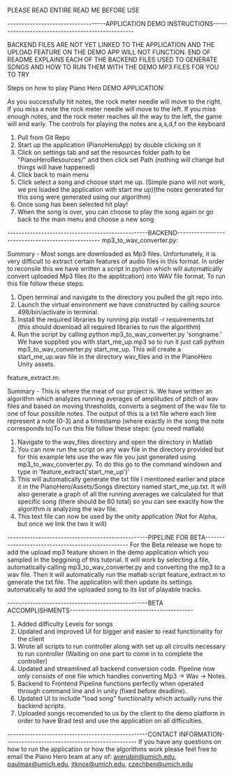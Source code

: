 PLEASE READ ENTIRE READ ME BEFORE USE

-----------------------------------APPLICATION DEMO INSTRUCTIONS--------------------------------------------------

BACKEND FILES ARE NOT YET LINKED TO THE APPLICATION AND THE UPLOAD FEATURE ON THE DEMO APP WILL NOT FUNCTION. END OF README EXPLAINS EACH OF THE BACKEND FILES USED TO GENERATE SONGS AND HOW TO RUN THEM WITH THE DEMO MP3 FILES FOR YOU TO TRY


Steps on how to play Piano Hero DEMO APPLICATION:

As you successfully hit notes, the rock meter needle will move to the right. If you miss a note the rock meter needle will move to the left. If you miss enough notes, and the rock meter reaches all the way to the left, the game will end early. The controls for playing the notes are a,s,d,f on the keyboard

1. Pull from Git Repo
2. Start up the application (PianoHeroApp) by double clicking on it
3. Click on settings tab and set the resources folder path to be "PianoHeroResources/" and then click set Path (nothing will change but things will have happened)
4. Click back to main menu
5. Click select a song and choose start me up. (Simple piano will not work, we pre loaded the application with start me up)(the notes generated for this song were generated using our algorithm)
6. Once song has been selected hit play!
7. When the song is over, you can choose to play the song again or go back to the main menu and choose a new song


--------------------------------------------------BACKEND--------------------------------------------------
mp3_to_wav_converter.py:

Summary - Most songs are downloaded as Mp3 files. Unfortunately, it is very difficult to extract certain features of audio files in this format. In order to reconsile this we have written a script in python which will automatically convert uploaded Mp3 files (to the applitcation) into WAV file format. To run this file follow these steps:
1. Open terminal and navigate to the directory you pulled the git repo into.
2. Launch the virtual environment we have constructed by calling source 498/bin/activate in terminal.
3. Install the required libraries by running pip install -r requirements.txt (this should download all required libraries to run the algorithm)
4. Run the script by calling python mp3_to_wav_converter.py 'songname.' We have supplied you with start_me_up.mp3 so to run it just call python mp3_to_wav_converter.py start_me_up. This will create a start_me_up.wav file in the directory wav_files and in the PianoHero Unity assets. 


feature_extract.m:

Summary - This is where the meat of our project is. We have written an algorithm which analyzes running averages of amplitudes of pitch of wav files and based on moving thresholds, converts a segment of the wav file to one of four possible notes. The output of this is a txt file where each line represent a note (0-3) and a timestamp (where exactly in the song the note corresponds to)To run this file follow these steps: (you need matlab)
1. Navigate to the wav_files directory and open the directory in Matlab
2. You can now run the script on any wav file in the directory provided but for this example lets use the wav file you just generated using mp3_to_wav_converter.py. To do this go to the command windown and type in 'feature_extract('start_me_up')'
3. This will automatically generate the txt file I mentioned earlier and place it in the PianoHero/Assets/Songs directory named start_me_up.txt. It will also generate a graph of all the running averages we calculated for that specific song (there should be 60 total) so you can see exactly how the algorithm is analyzing the wav file.
4. This text file can now be used by the unity application (Not for Alpha, but once we link the two it will)

--------------------------------------------------PIPELINE FOR BETA--------------------------------------------------
For the Beta release we hope to add the upload mp3 feature shown in the demo application which you sampled in the beggining of this tutorial. It will work by selecting a file, automatically calling mp3_to_wav_converter.py and converting the mp3 to a wav file. Then it will automatically run the matlab script feature_extract.m to generate the txt file. The application will then update its settings automatically to add the uploaded song to its list of playable tracks.

--------------------------------------------------BETA ACCOMPLISHMENTS--------------------------------------------
1. Added difficulty Levels for songs
2. Updated and improved UI for bigger and easier to read functionality for the client
3. Wrote all scripts to run controller along with set up all circuits necessary to run controller (Waiting on one part to come in to complete the controller)
4. Updated and streamlined all backend conversion code. Pipeline now only consists of one file which handles converting Mp3 -> Wav -> Notes.
5. Backend to Frontend Pipeline functions perfectly when operated through command line and in unity (fixed before deadline).
6. Updated UI to include "load song" functionality which actually runs the backend scripts.
7. Uploaded songs recomended to us by the client to the demo platform in order to have Brad test and use the application on all difficulties.

--------------------------------------------------CONTACT INFORMATION-----------------------------------------------
If you have any questions on how to run the application or how the algorithms work please feel free to email the Piano Hero team at any of:
averubin@umich.edu,
paulmax@umich.edu,
jtknox@umich.edu,
czechben@umich.edu
